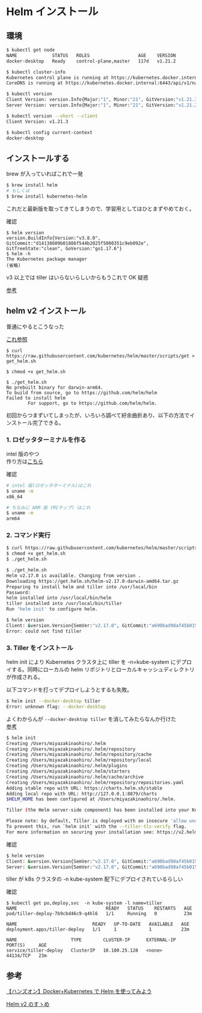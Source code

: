 # Helm インストール

## 環境

```sh
$ kubectl get node
NAME             STATUS   ROLES                  AGE    VERSION
docker-desktop   Ready    control-plane,master   117d   v1.21.2

$ kubectl cluster-info
Kubernetes control plane is running at https://kubernetes.docker.internal:6443
CoreDNS is running at https://kubernetes.docker.internal:6443/api/v1/namespaces/kube-system/services/kube-dns:dns/proxy

$ kubectl version
Client Version: version.Info{Major:"1", Minor:"21", GitVersion:"v1.21.3", GitCommit:"ca643a4d1f7bfe34773c74f79527be4afd95bf39", GitTreeState:"clean", BuildDate:"2021-07-15T21:04:39Z", GoVersion:"go1.16.6", Compiler:"gc", Platform:"darwin/amd64"}
Server Version: version.Info{Major:"1", Minor:"21", GitVersion:"v1.21.2", GitCommit:"092fbfbf53427de67cac1e9fa54aaa09a28371d7", GitTreeState:"clean", BuildDate:"2021-06-16T12:53:14Z", GoVersion:"go1.16.5", Compiler:"gc", Platform:"linux/arm64"}

$ kubectl version --short --client
Client Version: v1.21.3

$ kubectl config current-context
docker-desktop
```

## インストールする

brew が入っていればこれで一発

```sh
$ brew install helm
# もしくは
$ brew install kubernetes-helm
```

これだと最新版を取ってきてしまうので、学習用としてはひとまずやめておく。

確認

```
$ helm version
version.BuildInfo{Version:"v3.8.0", GitCommit:"d14138609b01886f544b2025f5000351c9eb092e", GitTreeState:"clean", GoVersion:"go1.17.6"}
$ helm -h
The Kubernetes package manager
(省略)
```

v3 以上では tiller はいらないらしいからもうこれで OK 疑惑

[参考](https://helm.sh/ja/)

## helm v2 インストール

普通にやるとこうなった

[これ参照](https://qiita.com/ffrr55s/items/df6cb2c418bcfba66f59#:~:text=%E7%90%86%E8%A7%A3%E3%81%8F%E3%81%A0%E3%81%95%E3%81%84%E3%80%82-,1.Helm%E3%81%AE%E3%82%A4%E3%83%B3%E3%82%B9%E3%83%88%E3%83%BC%E3%83%AB,-%24%20cd%20~/downloads%0A%24%20curl)

```
$ curl https://raw.githubusercontent.com/kubernetes/helm/master/scripts/get > get_helm.sh

$ chmod +x get_helm.sh

$ ./get_helm.sh
No prebuilt binary for darwin-arm64.
To build from source, go to https://github.com/helm/helm
Failed to install helm
        For support, go to https://github.com/helm/helm.
```

初回からつまずいてしまったが、いろいろ調べて紆余曲折あり、以下の方法でインストール完了できる。

### 1. ロゼッタターミナルを作る

intel 版のやつ  
作り方は[こちら](https://qiita.com/funatsufumiya/items/cec08f1ba3387edc2eed)

確認

```sh
# intel 版(ロゼッタターミナル)はこれ
$ uname -m
x86_64

# ちなみに ARM 版 (M1チップ) はこれ
$ uname -m
arm64
```

### 2. コマンド実行

```sh
$ curl https://raw.githubusercontent.com/kubernetes/helm/master/scripts/get > get_helm.sh
$ chmod +x get_helm.sh
$ ./get_helm.sh
```

```sh
$ ./get_helm.sh
Helm v2.17.0 is available. Changing from version .
Downloading https://get.helm.sh/helm-v2.17.0-darwin-amd64.tar.gz
Preparing to install helm and tiller into /usr/local/bin
Password:
helm installed into /usr/local/bin/helm
tiller installed into /usr/local/bin/tiller
Run 'helm init' to configure helm.
```

```sh
$ helm version
Client: &version.Version{SemVer:"v2.17.0", GitCommit:"a690bad98af45b015bd3da1a41f6218b1a451dbe", GitTreeState:"clean"}
Error: could not find tiller

```

### 3. Tiller をインストール

helm init により Kubernetes クラスタ上に tiller を -n=kube-system にデプロイする。同時にローカルの helm リポジトリとローカルキャッシュディレクトリが作成される。

以下コマンドを打ってデプロイしようとするも失敗。

```sh
$ helm init --docker-desktop tiller
Error: unknown flag: --docker-desktop
```

よくわからんが `--docker-desktop tiller` を消してみたらなんか行けた  
[参考](https://qiita.com/loftkun/items/853bbaabd4bf0fa96e9c#:~:text=scripts/get%20%7C%20bash-,tiller%E3%82%92%E3%82%A4%E3%83%B3%E3%82%B9%E3%83%88%E3%83%BC%E3%83%AB%E3%81%99%E3%82%8B,-helm%20init%E3%82%B3%E3%83%9E%E3%83%B3%E3%83%89)

```sh
$ helm init
Creating /Users/miyazakinaohiro/.helm
Creating /Users/miyazakinaohiro/.helm/repository
Creating /Users/miyazakinaohiro/.helm/repository/cache
Creating /Users/miyazakinaohiro/.helm/repository/local
Creating /Users/miyazakinaohiro/.helm/plugins
Creating /Users/miyazakinaohiro/.helm/starters
Creating /Users/miyazakinaohiro/.helm/cache/archive
Creating /Users/miyazakinaohiro/.helm/repository/repositories.yaml
Adding stable repo with URL: https://charts.helm.sh/stable
Adding local repo with URL: http://127.0.0.1:8879/charts
$HELM_HOME has been configured at /Users/miyazakinaohiro/.helm.

Tiller (the Helm server-side component) has been installed into your Kubernetes Cluster.

Please note: by default, Tiller is deployed with an insecure 'allow unauthenticated users' policy.
To prevent this, run `helm init` with the --tiller-tls-verify flag.
For more information on securing your installation see: https://v2.helm.sh/docs/securing_installation/
```

確認

```sh
$ helm version
Client: &version.Version{SemVer:"v2.17.0", GitCommit:"a690bad98af45b015bd3da1a41f6218b1a451dbe", GitTreeState:"clean"}
Server: &version.Version{SemVer:"v2.17.0", GitCommit:"a690bad98af45b015bd3da1a41f6218b1a451dbe", GitTreeState:"clean"}
```

tiller が k8s クラスタの -n kube-system 配下にデプロイされているらしい

確認

```
$ kubectl get po,deploy,svc  -n kube-system -l name=tiller
NAME                                 READY   STATUS    RESTARTS   AGE
pod/tiller-deploy-7b9cbd46c9-q4hl6   1/1     Running   0          23m

NAME                            READY   UP-TO-DATE   AVAILABLE   AGE
deployment.apps/tiller-deploy   1/1     1            1           23m

NAME                    TYPE        CLUSTER-IP      EXTERNAL-IP   PORT(S)     AGE
service/tiller-deploy   ClusterIP   10.100.25.128   <none>        44134/TCP   23m
```

## 参考

[【ハンズオン】Docker+Kubernetes で Helm を使ってみよう](https://qiita.com/ffrr55s/items/df6cb2c418bcfba66f59#:~:text=%E7%90%86%E8%A7%A3%E3%81%8F%E3%81%A0%E3%81%95%E3%81%84%E3%80%82-,1.Helm%E3%81%AE%E3%82%A4%E3%83%B3%E3%82%B9%E3%83%88%E3%83%BC%E3%83%AB,-%24%20cd%20~/downloads%0A%24%20curl)

[Helm v2 のすゝめ](https://qiita.com/loftkun/items/853bbaabd4bf0fa96e9c)
